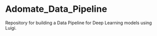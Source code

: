 # Adomate_Data_Pipeline
Repository for building a Data Pipeline for Deep Learning models using Luigi.
